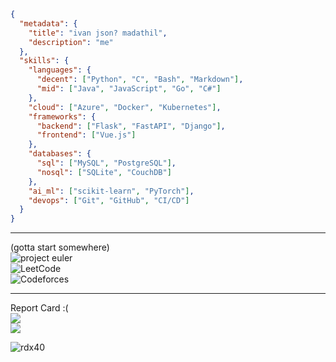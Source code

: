 ```json
{
  "metadata": {
    "title": "ivan json? madathil",
    "description": "me"
  },
  "skills": {
    "languages": {
      "decent": ["Python", "C", "Bash", "Markdown"],
      "mid": ["Java", "JavaScript", "Go", "C#"]
    },
    "cloud": ["Azure", "Docker", "Kubernetes"],
    "frameworks": {
      "backend": ["Flask", "FastAPI", "Django"],
      "frontend": ["Vue.js"]
    },
    "databases": {
      "sql": ["MySQL", "PostgreSQL"],
      "nosql": ["SQLite", "CouchDB"]
    },
    "ai_ml": ["scikit-learn", "PyTorch"],
    "devops": ["Git", "GitHub", "CI/CD"]
  }
}
```
---

(gotta start somewhere)
<br>
![project euler](https://projecteuler.net/profile/rdx40.png)
<br>
![LeetCode](https://leetcard.jacoblin.cool/TU49cway6M)
<br>
![Codeforces](https://cf.leed.at?id=omarlittle)

---

Report Card :(
<br>
![](https://github-readme-stats.vercel.app/api?username=rdx40&show_icons=true)<br/>
![](https://github-readme-streak-stats.herokuapp.com/?user=rdx40&theme=default&hide_border=false)<br/>

<p align="left"> <img src="https://komarev.com/ghpvc/?username=rdx40&label=Profile%20views&color=0e75b6&style=flat" alt="rdx40" /> </p>
